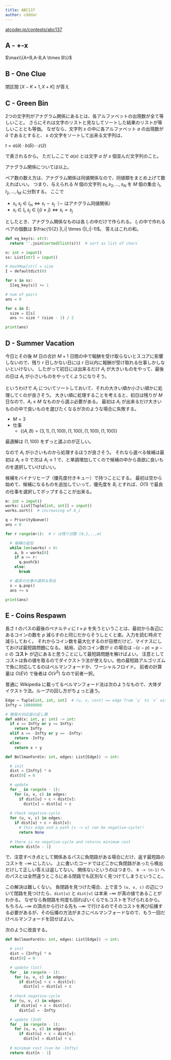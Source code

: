 ```yaml
---
title: ABC137
author: cdddar
---
```


[atcoder.jp/contests/abc137](https://atcoder.jp/contests/abc137)

## A - +-x

$\max\\{A+B,A-B,A \times B\\}$

## B - One Clue

閉区間
$[X-K+1, X+K]$
が答え

## C - Green Bin

2つの文字列がアナグラム関係にあるとは、各アルファベットの出現数が全て等しいこと。
さらにそれは文字のリストと見なしてソートした結果のリストが等しいこととも等価。
なぜなら、文字列 $s$ の中に各アルファベット $a$ の出現数が $\bar{a}$ であるとすると、
$s$ の文字をソートして出来る文字列は、

$t = a(\bar{a}) \cdot b(\bar{b}) \cdots z(\bar{z})$

で表されるから。
ただしここで $a(x)$ とは文字 $a$ が $x$ 個並んだ文字列のこと。

アナグラム関係については以上。

ペア数の数え方は、アナグラム関係は同値関係なので、同値類をまとめ上げて数えればいい。
つまり、与えられる $N$ 個の文字列
$s_1,s_2,\ldots,s_N$
を
$M$ 個の集合 $I_1, I_2, \ldots, I_M$ に分割する。
ここで

- $s_i, s_j \in I_m \iff s_i \sim s_j$（$\sim$ はアナグラム同値関係）
- $s_i \in I_i, s_j \in I_j (i \ne j) \iff s_i \not\sim s_j$

としたとき、アナグラム関係なものは各 $I_i$ の中だけで作られる。
$I_i$ の中で作れるペアの個数は $\frac{1}{2} |I_i| \times (|I_i|-1)$。
答えはこれの和。

```python
def eq_key(s: str):
  return ''.join(sorted(list(s)))  # sort as list of chars

n: int = input()
ss: List[str] = input()

# HashMap[str] = size
I = defaultdict(0)

for s in ss:
  I[eq_key(s)] += 1

# num of pairs
ans = 0

for s in I:
  size = I[s]
  ans += size * (size - 1) / 2

print(ans)
```

## D - Summer Vacation

今日とその後 $M$ 日の合計 $M+1$ 日間の中で報酬を受け取らないとスコアに影響しないので、残り $r$ 日しかない日には $r$ 日以内に報酬が受け取れる仕事しかしないといけない。
したがって初日には出来るだけ $A_i$ が大きいものをやって、最後の日は $A_i$ が小さいものをやってくようになりそう。

というわけで $A_i$ についてソートしておいて、それの大きい順か小さい順かに処理してくのが良さそう。
大きい順に処理することを考えると、初日は残りが $M$ 日なので、$A_i \leq M$ なものから選ぶ必要がある。
最初は $A_i$ が出来るだけ大きいものの中で良いものを選びたくなるが次のような場合に失敗する。

- $M=3$
- 仕事
  - $\{(A,B) = (3,1), (1,100), (1,100), (1,100), (1,100)\}$

最適解は $(1,100)$ をずっと選ぶのが正しい。

なので $A_i$ が小さいものから処理するほうが良さそう。
それなら選べる候補は最初は $A_i \leq 0$ で次は $A_i \leq 1$ で、と単調増加してくので候補の中から貪欲に良いものを選択していけばいい。

候補をバイナリヒープ（優先度付きキュー）で持つことにする。
最初は空から始めて、候補になるものを追加していって、優先度を $B_i$ とすれば、$O(1)$ で最良の仕事を選択してポップすることが出来る。

```python
m: int = input()
works: List[Tuple[int, int]] = input()
works.sort()  # increasing of A_i

q = PriorityQueue()
ans = 0

for r range(m+1):  # r は残り日数 (0,1,..,m)

  # 候補の追加
  while len(works) > 0:
    a, b = works[0]
    if a <= r:
      q.push(b)
    else:
      break

  # 最良の仕事の選択＆除去
  x = q.pop()
  ans += x

print(ans)
```

## E - Coins Respawn

長さ $t$ のパスの最後のペナルティに $t \times p$ を失うということは、最初から各辺にあるコインの数を $p$ 減らすのと同じだからそうしとくと楽。入力を読む時点で減らしておく。
それからコイン数を最大化するのが目標だけど、マイナスにしておけば最短路問題になる。
結局、辺のコイン数が $c$ の場合は $-(c-p) = p-c$ の **コスト** が辺にあると思うことにして最短路問題を解けばよい。
注意としてコストは負の値を取るのでダイクストラ法が使えない。他の最短路アルゴリズムで負に対応してるのはベルマンフォードか、ワーシャルフロイド。
前者の計算量は $O(EV)$ で後者は $O(V^3)$ なので前者一択。

普通に Wikipedia に載ってるベルマンフォード法は次のようなもので、大体ダイクストラ法。ループの回し方がちょっと違う。

```python
Edge = Tuple[int, int, int]  # (u, v, cost) == edge from `u` to `v` with `cost`
Infty = 10000000

# 無限大対応版の足し算
def add(x: int, y: int) -> int:
  if x == Infty or y == Infty:
    return Infty
  elif x == -Infty or y == -Infty:
    return -Infty
  else:
    return x + y

def BellmanFord(n: int, edges: List[Edge]) -> int:

  # init
  dist = [Infty] * n
  dist[0] = 0

  # update
  for _ in range(n - 1):
    for (u, v, c) in edges:
      if dist[u] + c < dist[v]:
        dist[v] = dist[u] + c
        
  # check negative-cycle
  for (u, v, c) in edges:
    if dist[u] + c < dist[v]:
      # this edge and a path (v -> u) can be negative-cycle!! 
      return None
      
  # there is no negative-cycle and returns minimum cost
  return dist[n - 1]
```

で、注意すべき点として関係あるパスに負閉路がある場合にだけ、返す最短路のコストを $-\infty$ にしたい。
上に書いたコードではどこかに負閉路があったら検出だけして正しい答えは返してない。
関係ないというのはつまり、 `0 -> (n-1)` へのパスとは全然違うところにある閉路でも区別なく見つけてしまうということ。

この解決は難しくない。
負閉路を見つけた場合、上で言う `(u, v, c)` の辺について閉路を見つけたら、`dist[u]` と `dist[v]` は本来 $-\infty$ が真の値であることがわかる。
なぜなら負閉路を何度も回ればいくらでもコストを下げられるから。
もちろん $-\infty$ の頂点から行ける先も $-\infty$ で行けるのでそのコストを再び伝播する必要があるが、その伝播の方法がまさにベルマンフォードなので、もう一回だけベルマンフォードを回せばよい。

次のように改良する。

```python
def BellmanFord(n: int, edges: List[Edge]) -> int:

  # init
  dist = [Infty] * n
  dist[0] = 0

  # update (1st)
  for _ in range(n - 1):
    for (u, v, c) in edges:
      if dist[u] + c < dist[v]:
        dist[v] = dist[u] + c
        
  # check negative-cycle
  for (u, v, c) in edges:
    if dist[u] + c < dist[v]:
      dist[u] = -Infty

  # update (2nd)
  for _ in range(n - 1):
    for (u, v, c) in edges:
      if dist[u] + c < dist[v]:
        dist[v] = dist[u] + c        
 
  # minimum cost (can be -Infty)
  return dist[n - 1]
```

